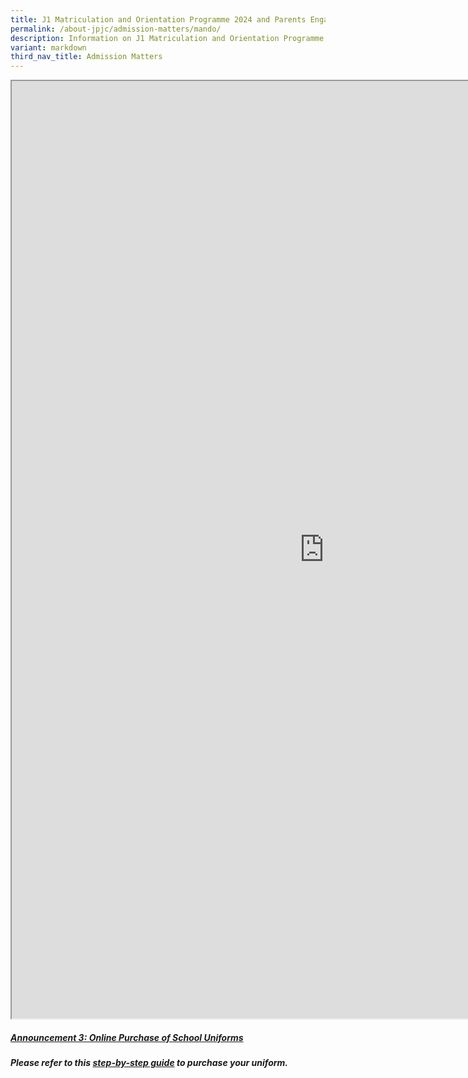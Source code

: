 ```yaml
---
title: J1 Matriculation and Orientation Programme 2024 and Parents Engagement 2024
permalink: /about-jpjc/admission-matters/mando/
description: Information on J1 Matriculation and Orientation Programme 2024
variant: markdown
third_nav_title: Admission Matters
---
```

<div align="justify">

<iframe src="https://docs.google.com/document/d/e/2PACX-1vSspZ75_tBhgOR4Krh18gHQ4LpHI5iX946wN5q-YxkYf1x-ZFo4RPGGCY-UzKkpVQ/pub?embedded=true" width="1000px" height="1500px" scrolling="no"></iframe>

<p><b><u></u></b></p><h5><b><u>Announcement 3: Online Purchase of School Uniforms</u></b><p></p>	
<p></p></h5><h5>Please refer to this <a href="/files/Admission%20Matters/M%20and%20O/JPJC_school_uniform_purchase_flow_2024.pdf">step-by-step guide</a> to purchase your uniform.</h5><p></p></div>